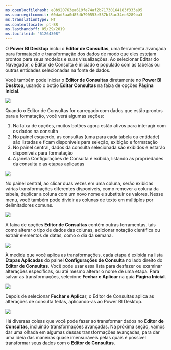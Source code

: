 ```yaml
---
ms.openlocfilehash: e8b920763ea619fe74af2b71730164183f333a95
ms.sourcegitcommit: 60dad5aa0d85db790553e537bf8ac34ee3289ba3
ms.translationtype: HT
ms.contentlocale: pt-BR
ms.lasthandoff: 05/29/2019
ms.locfileid: "61264308"
---
```

O **Power BI Desktop** inclui o **Editor de Consultas**, uma ferramenta avançada para formatação e transformação dos dados de modo que eles estejam prontos para seus modelos e suas visualizações. Ao selecionar Editar do Navegador, o Editor de Consulta é iniciado e populado com as tabelas ou outras entidades selecionadas na fonte de dados.

Você também pode iniciar o **Editor de Consultas** diretamente no **Power BI Desktop**, usando o botão **Editar Consultas** na faixa de opções **Página Inicial**.

![](media/1-3-clean-and-transform-data-with-query-editor/1-3_1.png)

Quando o Editor de Consultas for carregado com dados que estão prontos para a formatação, você verá algumas seções:

1. Na faixa de opções, muitos botões agora estão ativos para interagir com os dados na consulta
2. No painel esquerdo, as consultas (uma para cada tabela ou entidade) são listadas e ficam disponíveis para seleção, exibição e formatação
3. No painel central, dados da consulta selecionada são exibidos e estarão disponíveis para formatação
4. A janela Configurações de Consulta é exibida, listando as propriedades da consulta e as etapas aplicadas

![](media/1-3-clean-and-transform-data-with-query-editor/1-3_2.png)

No painel central, ao clicar duas vezes em uma coluna, serão exibidas várias transformações diferentes disponíveis, como remover a coluna da tabela, duplicar a coluna com um novo nome e substituir os valores. Nesse menu, você também pode dividir as colunas de texto em múltiplos por delimitadores comuns.

![](media/1-3-clean-and-transform-data-with-query-editor/1-3_3.png)

A faixa de opções **Editor de Consultas** contém outras ferramentas, tais como alterar o tipo de dados das colunas, adicionar notação científica ou extrair elementos de datas, como o dia da semana.

![](media/1-3-clean-and-transform-data-with-query-editor/1-3_4.png)

À medida que você aplica as transformações, cada etapa é exibida na lista **Etapas Aplicadas** do painel **Configurações de Consulta** no lado direito do **Editor de Consultas**. Você pode usar essa lista para desfazer ou examinar alterações específicas, ou até mesmo alterar o nome de uma etapa. Para salvar as transformações, selecione **Fechar e Aplicar** na guia **Página Inicial**.

![](media/1-3-clean-and-transform-data-with-query-editor/1-3_5.png)

Depois de selecionar **Fechar e Aplicar**, o Editor de Consultas aplica as alterações de consulta feitas, aplicando-as ao Power BI Desktop.

![](media/1-3-clean-and-transform-data-with-query-editor/1-3_6.png)

Há diversas coisas que você pode fazer ao transformar dados no **Editor de Consultas**, incluindo transformações avançadas. Na próxima seção, vamos dar uma olhada em algumas dessas transformações avançadas, para dar uma ideia das maneiras quase imensuráveis pelas quais é possível transformar seus dados com o **Editor de Consultas**.

